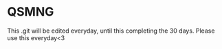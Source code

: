 # QSMNG
 
 This .git will be edited everyday, until this completing the 30 days.
 Please use this everyday<3
